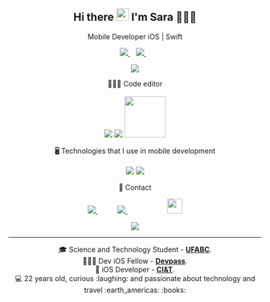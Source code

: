 <h2 align="center"> Hi there <img src="https://media.giphy.com/media/hvRJCLFzcasrR4ia7z/giphy.gif" width="25px"> I'm Sara 👩🏻‍💻</h2>

<p align='center'>
  Mobile Developer iOS | Swift
</p>



<p align='center'>
  
  <a href="https://www.linkedin.com/in/sarabfelix/">
    <img src="https://img.shields.io/badge/linkedin-%230077B5.svg?&style=for-the-badge&logo=linkedin&logoColor=white" />
  </a>&nbsp;&nbsp;
  <a href="https://www.instagram.com/sarafelix_">
    <img src="https://img.shields.io/badge/instagram-%23E4405F.svg?&style=for-the-badge&logo=instagram&logoColor=white" />        
  </a>&nbsp;&nbsp;
  
</p>

<p align='center'>
   <img align="center" src="https://github-readme-stats.vercel.app/api?username=sarafelix25&count_private=true&&theme=dark&show_icons=true&hide_border=true" />
</p>

  <p align='center'>
  👩🏻‍💻 Code editor<br/><br/>
  <img src="https://img.shields.io/badge/VS Code-0078D6?logo=visual-studio-code&logoColor=white&style=for-the-badge&color=0086D1" />
    <img src="https://img.shields.io/badge/Android Studio-3DDC84?style=for-the-badge&logo=android&logoColor=white" />
     <img src="https://img.shields.io/badge/Xcode-007ACC?style=flat-square&logo=Xcode&logoColor=white" width="82"> 

</p>



<p align='center'>
  🖥 Technologies that I use in mobile development<br/><br/>
  <img src="https://img.shields.io/badge/Swift-FA7343?style=for-the-badge&logo=swift&logoColor=white" /> 
  <img src="https://img.shields.io/badge/Kotlin-0095D5?&style=for-the-badge&logo=kotlin&logoColor=white" />
  
</p>

<p align='center'>
  📲 Contact

<p align="center">
    <a href="https://github.com/sarafelix25">
        <img  src="https://img.shields.io/badge/github-%23100000.svg?&style=for-the-badge&logo=github&logoColor=white&link=mailto:https://github.com/sarafelix25">
    </a>
    &nbsp;&nbsp;&nbsp;&nbsp;&nbsp;&nbsp;&nbsp;&nbsp;&nbsp;
    <a href="mailto:sarabfelix1@gmail.com">
        <img src="https://img.shields.io/badge/gmail-D14836?&style=for-the-badge&logo=gmail&logoColor=white&link=mailto:sarabfelix1@gmail.com">
    </a>
    &nbsp;&nbsp;&nbsp;&nbsp;&nbsp;&nbsp;&nbsp;&nbsp;&nbsp;
  &nbsp;&nbsp;&nbsp;&nbsp;&nbsp;&nbsp;&nbsp;&nbsp;&nbsp;
    <a href="https://www.notion.so/sarabfelix1/Cursos-de-Tecnologia-17b72001e5dc494b9eb0b5e9dc58fcae">
        <img img height="30" src="https://noticon-static.tammolo.com/dgggcrkxq/image/upload/v1570106347/noticon/hx52ypkqqdzjdvd8iaid.svg">
    </a>
</p>
</p>

<p align="center">
  <img align="center" src="https://github-readme-stats.vercel.app/api/top-langs/?username=sarafelix25&count_private=true&theme=dark&show_icons=true&hide_border=true" />
</p>

  ---
<p align="center">
  🎓 Science and Technology Student - <a href="https://www.ufabc.edu.br/"><b>UFABC</b></a>.
  <br>
  👩🏻‍💻 Dev iOS Fellow - <a href="https://devpass.com.br/"><b>Devpass</b></a>.
  <br>
  📌 iOS Developer  - <a href="https://www.capgemini.com/br-pt/"><b>CI&T</b></a>.
  <br>
  💻 22 years old, curious :laughing: and passionate about technology and travel :earth_americas: :books: 
  <br>
</p>
  
